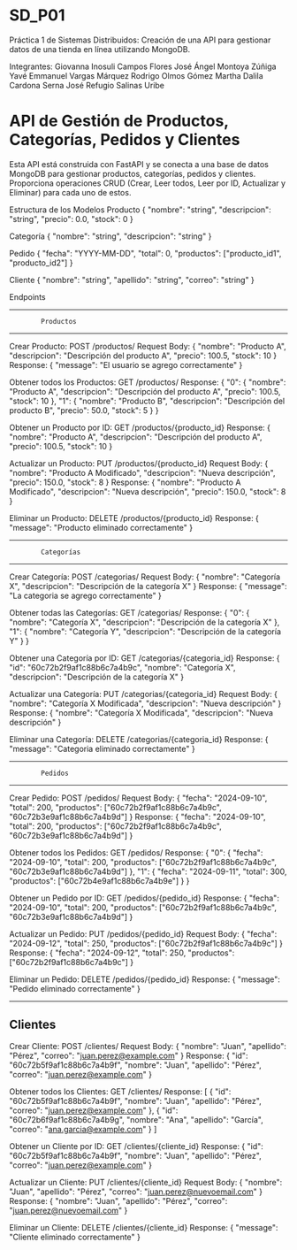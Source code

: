 # SD_P01
Práctica 1 de Sistemas Distribuidos: Creación de una API para gestionar datos de una
tienda en línea utilizando MongoDB.

Integrantes: 
Giovanna Inosuli Campos Flores
José Ángel Montoya Zúñiga
Yavé Emmanuel Vargas Márquez
Rodrigo Olmos Gómez
Martha Dalila Cardona Serna
José Refugio Salinas Uribe


# API de Gestión de Productos, Categorías, Pedidos y Clientes

Esta API está construida con FastAPI y se conecta a una base de datos MongoDB para gestionar productos, categorías, pedidos y clientes. Proporciona operaciones CRUD (Crear, Leer todos, Leer por ID, Actualizar y Eliminar) para cada uno de estos.

Estructura de los Modelos
Producto
{
  "nombre": "string",
  "descripcion": "string",
  "precio": 0.0,
  "stock": 0
}

Categoría
{
  "nombre": "string",
  "descripcion": "string"
}

Pedido
{
  "fecha": "YYYY-MM-DD",
  "total": 0,
  "productos": ["producto_id1", "producto_id2"]
}

Cliente
{
  "nombre": "string",
  "apellido": "string",
  "correo": "string"
}

Endpoints

----------------------------------------------------------------------------------
			Productos
----------------------------------------------------------------------------------
Crear Producto: POST /productos/
	Request Body:
	{
	  "nombre": "Producto A",
	  "descripcion": "Descripción del producto A",
	  "precio": 100.5,
	  "stock": 10
	}
	Response:
	{
	  "message": "El usuario se agrego correctamente"
	}

Obtener todos los Productos: GET /productos/
	Response:
	{
	  "0": {
		"nombre": "Producto A",
		"descripcion": "Descripción del producto A",
		"precio": 100.5,
		"stock": 10
	  },
	  "1": {
		"nombre": "Producto B",
		"descripcion": "Descripción del producto B",
		"precio": 50.0,
		"stock": 5
	  }
	}

Obtener un Producto por ID: GET /productos/{producto_id}
	Response:
	{
	  "nombre": "Producto A",
	  "descripcion": "Descripción del producto A",
	  "precio": 100.5,
	  "stock": 10
	}

Actualizar un Producto: PUT /productos/{producto_id}
	Request Body:
	{
	  "nombre": "Producto A Modificado",
	  "descripcion": "Nueva descripción",
	  "precio": 150.0,
	  "stock": 8
	}
	Response:
	{
	  "nombre": "Producto A Modificado",
	  "descripcion": "Nueva descripción",
	  "precio": 150.0,
	  "stock": 8
	}

Eliminar un Producto: DELETE /productos/{producto_id}
	Response:
	{
	  "message": "Producto eliminado correctamente"
	}

----------------------------------------------------------------------------------
			Categorías
----------------------------------------------------------------------------------
Crear Categoría: POST /categorias/
	Request Body:
	{
	  "nombre": "Categoría X",
	  "descripcion": "Descripción de la categoría X"
	}
	Response:
	{
	  "message": "La categoria se agrego correctamente"
	}

Obtener todas las Categorías: GET /categorias/
	Response:
	{
	  "0": {
		"nombre": "Categoría X",
		"descripcion": "Descripción de la categoría X"
	  },
	  "1": {
		"nombre": "Categoría Y",
		"descripcion": "Descripción de la categoría Y"
	  }
	}

Obtener una Categoría por ID: GET /categorias/{categoria_id}
	Response:
	{
	  "id": "60c72b2f9af1c88b6c7a4b9c",
	  "nombre": "Categoría X",
	  "descripcion": "Descripción de la categoría X"
	}

Actualizar una Categoría: PUT /categorias/{categoria_id}
	Request Body:
	{
	  "nombre": "Categoría X Modificada",
	  "descripcion": "Nueva descripción"
	}
	Response:
	{
	  "nombre": "Categoría X Modificada",
	  "descripcion": "Nueva descripción"
	}

Eliminar una Categoría: DELETE /categorias/{categoria_id}
	Response:
	{
	  "message": "Categoria eliminado correctamente"
	}

----------------------------------------------------------------------------------
			Pedidos
----------------------------------------------------------------------------------
Crear Pedido: POST /pedidos/
	Request Body:
	{
	  "fecha": "2024-09-10",
	  "total": 200,
	  "productos": ["60c72b2f9af1c88b6c7a4b9c", "60c72b3e9af1c88b6c7a4b9d"]
	}
	Response:
	{
	  "fecha": "2024-09-10",
	  "total": 200,
	  "productos": ["60c72b2f9af1c88b6c7a4b9c", "60c72b3e9af1c88b6c7a4b9d"]
	}

Obtener todos los Pedidos: GET /pedidos/
	Response:
	{
	  "0": {
		"fecha": "2024-09-10",
		"total": 200,
		"productos": ["60c72b2f9af1c88b6c7a4b9c", "60c72b3e9af1c88b6c7a4b9d"]
	  },
	  "1": {
		"fecha": "2024-09-11",
		"total": 300,
		"productos": ["60c72b4e9af1c88b6c7a4b9e"]
	  }
	}

Obtener un Pedido por ID: GET /pedidos/{pedido_id}
	Response:
	{
	  "fecha": "2024-09-10",
	  "total": 200,
	  "productos": ["60c72b2f9af1c88b6c7a4b9c", "60c72b3e9af1c88b6c7a4b9d"]
	}

Actualizar un Pedido: PUT /pedidos/{pedido_id}
	Request Body:
	{
	  "fecha": "2024-09-12",
	  "total": 250,
	  "productos": ["60c72b2f9af1c88b6c7a4b9c"]
	}
	Response:
	{
	  "fecha": "2024-09-12",
	  "total": 250,
	  "productos": ["60c72b2f9af1c88b6c7a4b9c"]
	}

Eliminar un Pedido: DELETE /pedidos/{pedido_id}
	Response:
	{
	  "message": "Pedido eliminado correctamente"
	}

----------------------------------------------------------------------------------
Clientes
----------------------------------------------------------------------------------
Crear Cliente: POST /clientes/
	Request Body:
	{
	  "nombre": "Juan",
	  "apellido": "Pérez",
	  "correo": "juan.perez@example.com"
	}
	Response:
	{
	  "id": "60c72b5f9af1c88b6c7a4b9f",
	  "nombre": "Juan",
	  "apellido": "Pérez",
	  "correo": "juan.perez@example.com"
	}

Obtener todos los Clientes: GET /clientes/
	Response:
	[
	  {
		"id": "60c72b5f9af1c88b6c7a4b9f",
		"nombre": "Juan",
		"apellido": "Pérez",
		"correo": "juan.perez@example.com"
	  },
	  {
		"id": "60c72b6f9af1c88b6c7a4b9g",
		"nombre": "Ana",
		"apellido": "García",
		"correo": "ana.garcia@example.com"
	  }
	]

Obtener un Cliente por ID: GET /clientes/{cliente_id}
	Response:
	{
	  "id": "60c72b5f9af1c88b6c7a4b9f",
	  "nombre": "Juan",
	  "apellido": "Pérez",
	  "correo": "juan.perez@example.com"
	}

Actualizar un Cliente: PUT /clientes/{cliente_id}
	Request Body:
	{
	  "nombre": "Juan",
	  "apellido": "Pérez",
	  "correo": "juan.perez@nuevoemail.com"
	}
	Response:
	{
	  "nombre": "Juan",
	  "apellido": "Pérez",
	  "correo": "juan.perez@nuevoemail.com"
	}

Eliminar un Cliente: DELETE /clientes/{cliente_id}
	Response:
	{
	  "message": "Cliente eliminado correctamente"
	}


